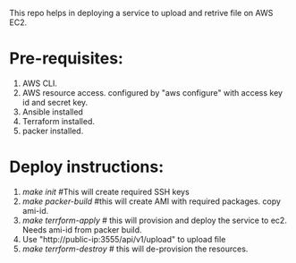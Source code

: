 This repo helps in deploying a service to upload and retrive file on AWS EC2.

# Pre-requisites:

1) AWS CLI.
2) AWS resource access. configured by "aws configure" with access key id and secret key.
3) Ansible installed
4) Terraform installed.
5) packer installed.

# Deploy instructions:

1) *make init* #This will create required SSH keys
2) *make packer-build* #this will create AMI with required packages. copy ami-id.
3) *make terrform-apply* # this will provision and deploy the service to ec2. Needs ami-id from packer build.
4) Use "http://public-ip:3555/api/v1/upload" to upload file
5) *make terrform-destroy* # this will de-provision the resources.